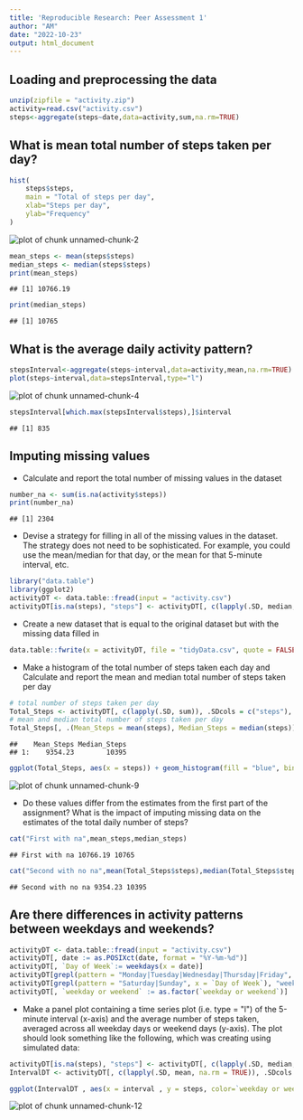 ```yaml
---
title: 'Reproducible Research: Peer Assessment 1'
author: "AM"
date: "2022-10-23"
output: html_document
---
```



## Loading and preprocessing the data

```r
unzip(zipfile = "activity.zip")
activity=read.csv("activity.csv")
steps<-aggregate(steps~date,data=activity,sum,na.rm=TRUE)
```

## What is mean total number of steps taken per day?

```r
hist(
    steps$steps, 
    main = "Total of steps per day", 
    xlab="Steps per day", 
    ylab="Frequency"
)
```

![plot of chunk unnamed-chunk-2](figure/unnamed-chunk-2-1.png)

```r
mean_steps <- mean(steps$steps)
median_steps <- median(steps$steps)
print(mean_steps)
```

```
## [1] 10766.19
```

```r
print(median_steps)
```

```
## [1] 10765
```

## What is the average daily activity pattern?

```r
stepsInterval<-aggregate(steps~interval,data=activity,mean,na.rm=TRUE)
plot(steps~interval,data=stepsInterval,type="l")
```

![plot of chunk unnamed-chunk-4](figure/unnamed-chunk-4-1.png)

```r
stepsInterval[which.max(stepsInterval$steps),]$interval
```

```
## [1] 835
```

## Imputing missing values
* Calculate and report the total number of missing values in the dataset 

```r
number_na <- sum(is.na(activity$steps))
print(number_na)
```

```
## [1] 2304
```
* Devise a strategy for filling in all of the missing values in the dataset. The strategy does not need to be sophisticated. For example, you could use the mean/median for that day, or the mean for that 5-minute interval, etc.

```r
library("data.table")
library(ggplot2)
activityDT <- data.table::fread(input = "activity.csv")
activityDT[is.na(steps), "steps"] <- activityDT[, c(lapply(.SD, median, na.rm = TRUE)), .SDcols = c("steps")]
```

* Create a new dataset that is equal to the original dataset but with the missing data filled in

```r
data.table::fwrite(x = activityDT, file = "tidyData.csv", quote = FALSE)
```

* Make a histogram of the total number of steps taken each day and Calculate and report the mean and median total number of steps taken per day

```r
# total number of steps taken per day
Total_Steps <- activityDT[, c(lapply(.SD, sum)), .SDcols = c("steps"), by = .(date)] 
# mean and median total number of steps taken per day
Total_Steps[, .(Mean_Steps = mean(steps), Median_Steps = median(steps))]
```

```
##    Mean_Steps Median_Steps
## 1:    9354.23        10395
```

```r
ggplot(Total_Steps, aes(x = steps)) + geom_histogram(fill = "blue", binwidth = 1000) + labs(title = "Daily Steps", x = "Steps", y = "Frequency")
```

![plot of chunk unnamed-chunk-9](figure/unnamed-chunk-9-1.png)

* Do these values differ from the estimates from the first part of the assignment? What is the impact of imputing missing data on the estimates of the total daily number of steps?

```r
cat("First with na",mean_steps,median_steps)
```

```
## First with na 10766.19 10765
```

```r
cat("Second with no na",mean(Total_Steps$steps),median(Total_Steps$steps))
```

```
## Second with no na 9354.23 10395
```
## Are there differences in activity patterns between weekdays and weekends?

```r
activityDT <- data.table::fread(input = "activity.csv")
activityDT[, date := as.POSIXct(date, format = "%Y-%m-%d")]
activityDT[, `Day of Week`:= weekdays(x = date)]
activityDT[grepl(pattern = "Monday|Tuesday|Wednesday|Thursday|Friday", x = `Day of Week`), "weekday or weekend"] <- "weekday"
activityDT[grepl(pattern = "Saturday|Sunday", x = `Day of Week`), "weekday or weekend"] <- "weekend"
activityDT[, `weekday or weekend` := as.factor(`weekday or weekend`)]
```
* Make a panel plot containing a time series plot (i.e. type = "l") of the 5-minute interval (x-axis) and the average number of steps taken, averaged across all weekday days or weekend days (y-axis). The plot should look something like the following, which was creating using simulated data:

```r
activityDT[is.na(steps), "steps"] <- activityDT[, c(lapply(.SD, median, na.rm = TRUE)), .SDcols = c("steps")]
IntervalDT <- activityDT[, c(lapply(.SD, mean, na.rm = TRUE)), .SDcols = c("steps"), by = .(interval, `weekday or weekend`)] 

ggplot(IntervalDT , aes(x = interval , y = steps, color=`weekday or weekend`)) + geom_line() + labs(title = "Average steps per Type", x = "Interval", y = "No. of Steps") + facet_wrap(~`weekday or weekend` , ncol = 1, nrow=2)
```

![plot of chunk unnamed-chunk-12](figure/unnamed-chunk-12-1.png)
